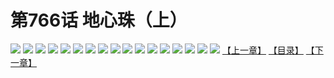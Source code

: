 # 第766话 地心珠（上）
![](https://mhpic.xiaomingtaiji.net/comic/D/斗破苍穹/第766话F1_262432/1.jpg-zymk.middle.webp)
![](https://mhpic.xiaomingtaiji.net/comic/D/斗破苍穹/第766话F1_262432/2.jpg-zymk.middle.webp)
![](https://mhpic.xiaomingtaiji.net/comic/D/斗破苍穹/第766话F1_262432/3.jpg-zymk.middle.webp)
![](https://mhpic.xiaomingtaiji.net/comic/D/斗破苍穹/第766话F1_262432/4.jpg-zymk.middle.webp)
![](https://mhpic.xiaomingtaiji.net/comic/D/斗破苍穹/第766话F1_262432/5.jpg-zymk.middle.webp)
![](https://mhpic.xiaomingtaiji.net/comic/D/斗破苍穹/第766话F1_262432/6.jpg-zymk.middle.webp)
![](https://mhpic.xiaomingtaiji.net/comic/D/斗破苍穹/第766话F1_262432/7.jpg-zymk.middle.webp)
![](https://mhpic.xiaomingtaiji.net/comic/D/斗破苍穹/第766话F1_262432/8.jpg-zymk.middle.webp)
![](https://mhpic.xiaomingtaiji.net/comic/D/斗破苍穹/第766话F1_262432/9.jpg-zymk.middle.webp)
![](https://mhpic.xiaomingtaiji.net/comic/D/斗破苍穹/第766话F1_262432/10.jpg-zymk.middle.webp)
![](https://mhpic.xiaomingtaiji.net/comic/D/斗破苍穹/第766话F1_262432/11.jpg-zymk.middle.webp)
![](https://mhpic.xiaomingtaiji.net/comic/D/斗破苍穹/第766话F1_262432/12.jpg-zymk.middle.webp)
![](https://mhpic.xiaomingtaiji.net/comic/D/斗破苍穹/第766话F1_262432/13.jpg-zymk.middle.webp)
![](https://mhpic.xiaomingtaiji.net/comic/D/斗破苍穹/第766话F1_262432/14.jpg-zymk.middle.webp)
![](https://mhpic.xiaomingtaiji.net/comic/D/斗破苍穹/第766话F1_262432/15.jpg-zymk.middle.webp)
![](https://mhpic.xiaomingtaiji.net/comic/D/斗破苍穹/第766话F1_262432/16.jpg-zymk.middle.webp)
![](https://mhpic.xiaomingtaiji.net/comic/D/斗破苍穹/第766话F1_262432/17.jpg-zymk.middle.webp)
[【上一章】](./769.md)
[【目录】](./READMD.md)
[【下一章】](./771.md)
